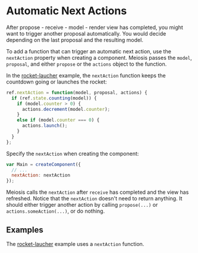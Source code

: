 # Automatic Next Actions

After propose - receive - model - render view has completed, you might want to trigger another proposal automatically. You would decide depending on the last proposal and the resulting model.

To add a function that can trigger an automatic next action, use the `nextAction` property when creating a component. Meiosis passes the `model`, `proposal`, and either `propose` or the `actions` object to the function.

In the [rocket-laucher](https://github.com/foxdonut/meiosis-examples/tree/master/examples/rocket-launcher) example, the `nextAction` function keeps the countdown going or launches the rocket:

```javascript
ref.nextAction = function(model, proposal, actions) {
  if (ref.state.counting(model)) {
    if (model.counter > 0) {
      actions.decrement(model.counter);
    }
    else if (model.counter === 0) {
      actions.launch();
    }
  }
};
```

Specify the `nextAction` when creating the component:

```javascript
var Main = createComponent({
  // ...
  nextAction: nextAction
});
```

Meiosis calls the `nextAction` after `receive` has completed and the view has refreshed. Notice that the `nextAction` doesn't need to return anything. It should either trigger another action by calling `propose(...)` or `actions.someAction(...)`, or do nothing.

## Examples

The [rocket-laucher](https://github.com/foxdonut/meiosis-examples/tree/master/examples/rocket-launcher) example uses a `nextAction` function.

